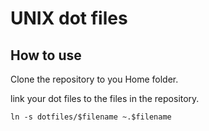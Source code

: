 UNIX dot files
===

How to use
---
Clone the repository to you Home folder.

link your dot files to the files in the repository.

`ln -s dotfiles/$filename ~.$filename`
